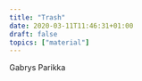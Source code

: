 ```yaml
---
title: "Trash"
date: 2020-03-11T11:46:31+01:00
draft: false
topics: ["material"]
---
```


Gabrys
Parikka